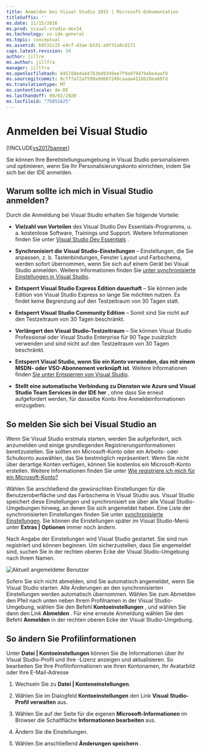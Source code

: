 ```yaml
---
title: Anmelden bei Visual Studio 2015 | Microsoft-Dokumentation
titleSuffix: ''
ms.date: 11/15/2016
ms.prod: visual-studio-dev14
ms.technology: vs-ide-general
ms.topic: conceptual
ms.assetid: b9531c25-e4cf-43ae-b331-a9f31a8cd171
caps.latest.revision: 34
author: jillre
ms.author: jillfra
manager: jillfra
ms.openlocfilehash: 8457dde4a447b3b49349ee7f9a979479abe4aaf8
ms.sourcegitcommit: 6cfffa72af599a9d667249caaaa411bb28ea69fd
ms.translationtype: MT
ms.contentlocale: de-DE
ms.lasthandoff: 09/02/2020
ms.locfileid: "75851625"
---
```

# <a name="signing-in-to-visual-studio"></a>Anmelden bei Visual Studio
[!INCLUDE[vs2017banner](../includes/vs2017banner.md)]

Sie können Ihre Bereitstellungsumgebung in Visual Studio personalisieren und optimieren, wenn Sie Ihr Personalisierungskonto einrichten, indem Sie sich bei der IDE anmelden.

## <a name="why-should-i-sign-in-to-visual-studio"></a>Warum sollte ich mich in Visual Studio anmelden?
 Durch die Anmeldung bei Visual Studio erhalten Sie folgende Vorteile:

- **Vielzahl von Vorteilen** des Visual Studio Dev Essentials-Programms, u. a. kostenlose Software, Trainings und Support. Weitere Informationen finden Sie unter [Visual Studio Dev Essentials](https://visualstudio.microsoft.com/dev-essentials/) .

- **Synchronisiert die Visual Studio-Einstellungen** – Einstellungen, die Sie anpassen, z. b. Tastenbindungen, Fenster Layout und Farbschema, werden sofort übernommen, wenn Sie sich auf einem Gerät bei Visual Studio anmelden. Weitere Informationen finden Sie [unter synchronisierte Einstellungen in Visual Studio](https://msdn.microsoft.com/library/dn135229%28v=vs.120%29.aspx).

- **Entsperrt Visual Studio Express Edition dauerhaft** – Sie können jede Edition von Visual Studio Express so lange Sie möchten nutzen. Es findet keine Begrenzung auf den Testzeitraum von 30 Tagen statt.

- **Entsperrt Visual Studio Community Edition** – Somit sind Sie nicht auf den Testzeitraum von 30 Tagen beschränkt.

- **Verlängert den Visual Studio-Testzeitraum** – Sie können Visual Studio Professional oder Visual Studio Enterprise für 90 Tage zusätzlich verwenden und sind nicht auf den Testzeitraum von 30 Tagen beschränkt.

- **Entsperrt Visual Studio, wenn Sie ein Konto verwenden, das mit einem MSDN- oder VSO-Abonnement verknüpft ist**. Weitere Informationen finden [Sie unter Entsperren von Visual Studio](../ide/how-to-unlock-visual-studio.md).

- **Stellt eine automatische Verbindung zu Diensten wie Azure und Visual Studio Team Services in der IDE her** , ohne dass Sie erneut aufgefordert werden, für dasselbe Konto Ihre Anmeldeinformationen einzugeben.

## <a name="how-to-sign-in-to-visual-studio"></a>So melden Sie sich bei Visual Studio an
 Wenn Sie Visual Studio erstmals starten, werden Sie aufgefordert, sich anzumelden und einige grundlegenden Registrierungsinformationen bereitzustellen. Sie sollten ein Microsoft-Konto oder ein Arbeits- oder Schulkonto auswählen, das Sie bestmöglich repräsentiert. Wenn Sie nicht über derartige Konten verfügen, können Sie kostenlos ein Microsoft-Konto erstellen. Weitere Informationen finden Sie unter [Wie registriere ich mich für ein Microsoft-Konto?](https://support.microsoft.com/help/4026324/microsoft-account-how-to-create)

 Wählen Sie anschließend die gewünschten Einstellungen für die Benutzeroberfläche und das Farbschema in Visual Studio aus. Visual Studio speichert diese Einstellungen und synchronisiert sie über alle Visual Studio-Umgebungen hinweg, an denen Sie sich angemeldet haben. Eine Liste der synchronisierten Einstellungen finden Sie unter [synchronisierte Einstellungen](../ide/synchronized-settings-in-visual-studio.md). Sie können die Einstellungen später im Visual Studio-Menü unter **Extras &#124; Optionen** immer noch ändern.

 Nach Angabe der Einstellungen wird Visual Studio gestartet. Sie sind nun registriert und können beginnen. Um sicherzustellen, dass Sie angemeldet sind, suchen Sie in der rechten oberen Ecke der Visual Studio-Umgebung nach Ihrem Namen.

 ![Aktuell angemeldeter Benutzer](../ide/media/vs2015-username.png "VS2015_UserName")

 Sofern Sie sich nicht abmelden, sind Sie automatisch angemeldet, wenn Sie Visual Studio starten. Alle Änderungen an den synchronisierten Einstellungen werden automatisch übernommen. Wählen Sie zum Abmelden den Pfeil nach unten neben Ihrem Profilnamen in der Visual Studio-Umgebung, wählen Sie den Befehl **Kontoeinstellungen** , und wählen Sie dann den Link **Abmelden** . Für eine erneute Anmeldung wählen Sie den Befehl **Anmelden** in der rechten oberen Ecke der Visual Studio-Umgebung.

## <a name="to-change-your-profile-information"></a>So ändern Sie Profilinformationen
 Unter **Datei &#124; Kontoeinstellungen** können Sie die Informationen über Ihr Visual Studio-Profil und Ihre -Lizenz anzeigen und aktualisieren. So bearbeiten Sie Ihre Profilinformationen wie Ihren Kontonamen, Ihr Avatarbild oder Ihre E-Mail-Adresse

1. Wechseln Sie zu **Datei &#124; Konteneinstellungen**.

2. Wählen Sie im Dialogfeld **Kontoeinstellungen** den Link **Visual Studio-Profil verwalten** aus.

3. Wählen Sie auf der Seite für die eigenen **Microsoft-Informationen** im Browser die Schaltfläche **Informationen bearbeiten** aus.

4. Ändern Sie die Einstellungen.

5. Wählen Sie anschließend **Änderungen speichern** .
